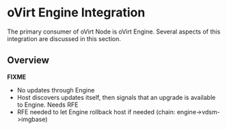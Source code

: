 
# oVirt Engine Integration


The primary consumer of oVirt Node is oVirt Engine.
Several aspects of this integration are discussed in this section.

## Overview

**FIXME**

- No updates through Engine
- Host discovers updates itself, then signals that an upgrade is available
  to Engine. Needs RFE
- RFE needed to let Engine rollback host if needed
  (chain: engine->vdsm->imgbase)
